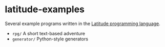 
# latitude-examples

Several example programs written in
the
[Latitude programming language](https://github.com/Mercerenies/latitude).

 * `rpg/` A short text-based adventure
 * `generator/` Python-style generators
